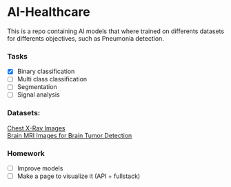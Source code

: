 # AI-Healthcare
This is a repo containing AI models that where trained on differents datasets for differents objectives, such as Pneumonia detection.

### Tasks
- [x] Binary classification
- [ ] Multi class classification
- [ ] Segmentation
- [ ] Signal analysis
 
### Datasets:
[Chest X-Ray Images](https://www.kaggle.com/paultimothymooney/chest-xray-pneumonia)<br />
[Brain MRI Images for Brain Tumor Detection](https://www.kaggle.com/navoneel/brain-mri-images-for-brain-tumor-detection)

### Homework
- [ ] Improve models
- [ ] Make a page to visualize it (API + fullstack)
